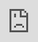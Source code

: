 ```yaml
---
layout: post
date:   2020-05-10
image: "/conflict_urbanism_sp2020/images/covid19/covid19_thumbnail.jpg"
title:  "Pandemic Urbanism: Reflections on the Spatial and Rhetorical Devices of the COVID-19 Crisis"
author: "Jin Hong Kim, Claudia Nicole Kleffmann, Spenser A Krut, Nina Sky Lish, Qingying Wang, Savannah Wu"
---
```

<!-- This is a document that is written in markdown. What is markdown? It is a 'markup language' that allows you to format plain text in a way that is easily converted to many different formats. For example, this document was written in markdown but will be used as an webpage and converted into HTML.  

<!-- 
To present and turn in your final projects for Conflict Urbanism: Puerto Rico Now you will be editing this template. You will include all of the text of your paper here, along with any and all images, maps, videos, or other materials that you produce.  

<!-- 
[This webpage](https://guides.github.com/features/mastering-markdown/) provides a comprehensive guide to markdown syntax. But to make things easier for you we are including a cheat sheet of the main things you need to know here.  
-->

<div class="row">
  <div class="col-md-3 scrollspy">
    <div id="sticky-menu ">
      <ul id="nav" class="nav c4sr-nav" data-spy="affix">
        <!-- <li><a href="#section_id"><img src="img/dot-1.png" />Chapter_Name</a></li>-->
        <li><a href="#Text1"><img src="img/dot-1.png" />Introduction</a></li>
        <li><a href="#Text2"><img src="img/dot-1.png" />Language and Law</a></li>
        <li><a href="#Text3"><img src="img/dot-1.png" />MTA Plan</a></li>
        <li><a href="#Text4"><img src="img/dot-1.png" />Multilingualism: R + N</a></li>
        <li><a href="#Text5"><img src="img/dot-1.png" />Analysis</a></li>
        <li><a href="#Text6"><img src="img/dot-1.png" />Conclusion</a></li>
      </ul>
    </div>
  </div>

#### Context  
It is May 8, 2020 and the coronavirus pandemic steadily continues on its disruptive path. It is a conflict of growing proportions that, in a few short months, became the primary structuring principle of organisms, societies, cities, and infrastructural and global networks. Though the “end” is far from sight, we know that conflict can be destructive and also constructive when it comes to our environments. Prompted by the theme of this course, the architecture school and university we share, and the simple fact that “we’re living it,” this project aims to reflect upon and analyze the documented aspects of the novel coronavirus in order to better understand the present spatial effects and future implications.

The project shares insights into the chronology of unprecedented events; a lexicon of spatial terminology indigenous to the pandemic; a defense of the efficacy of the “Flatten-the-curve” movement; and deeper reflections on the data, methods, and visualizations circulating at present.

#### Dispersion
![DispersionGif](/conflict_urbanism_sp2020/images/covid19/DispersionGif.gif)  
On March 12, 2020, the President of Columbia University, Lee Bollinger, issued the following statement: “in order to reduce the density of our residential environment, while respecting the interests and needs of students who have reason to continue to remain in residence on campus, we are instituting three critical decisions: (1) The University will remain open and functioning; (2) All classes for the remainder of the semester will be conducted online; and (3) We encourage any students who are able to move out of undergraduate residence halls for the rest of the semester to do so.” Thus, there were many cancelled spring break plans (March 16-20) due to the mounting travel restrictions. On March 11 the U.S. barred the entry of all foreign nationals who had visited China, Iran and a group of European countries during the previous 14 days.[^1] The State Department on March 19 raised its global travel advisory to a Level 4, a recommendation that U.S. citizens either remain in place or return home. While on March 20, the White House Coronavirus Task Force said it was closing the border with Mexico and Canada to any nonessential travel, beginning March 21. By March 27, most students left Columbia to work remotely.  Some went home, others stayed in New York. 

Our awareness of the crisis evolved over time as restrictions and cancellations progressed. In an exercise early in the forming of this project, we found the act of mapping Columbia University and GSAPP events useful in understanding the multitude of personal and institutional circumstances. 

[^1]: Coronavirus Travel Restrictions, Across the Globe. New York Times. https://www.nytimes.com/article/coronavirus-travel-restrictions.html.


![TimelineGif](/conflict_urbanism_sp2020/images/covid19/TimelineGif.gif)  
Timeline of University Events  

Students also drafted their own personal timelines according to their own experiences.  

<p align="center">
<img width="150" alt="PersonalTimeline01" src="/conflict_urbanism_sp2020/images/covid19/PersonalTimeline01.png">  <img width="150" alt="PersonalTimeline02" src="/conflict_urbanism_sp2020/images/covid19/PersonalTimeline02.png">  <img width="150" alt="PersonalTimeline03" src="/conflict_urbanism_sp2020/images/covid19/PersonalTimeline03.png">  <img width="150" alt="PersonalTimeline04" src="/conflict_urbanism_sp2020/images/covid19/PersonalTimeline04.png"> 
<br>
<img width="150" alt="PersonalTimeline05" src="/conflict_urbanism_sp2020/images/covid19/PersonalTimeline05.png">  <img width="150" alt="PersonalTimeline06" src="/conflict_urbanism_sp2020/images/covid19/PersonalTimeline06.png">  <img width="150" alt="PersonalTimeline07" src="/conflict_urbanism_sp2020/images/covid19/PersonalTimeline07.png">  <img width="150" alt="PersonalTimeline08" src="/conflict_urbanism_sp2020/images/covid19/PersonalTimeline08.png">
</p>



#### Lexicon of Spatial Terms
Moving beyond our class’s dispersion, beyond the University’s timeline and lens through which to observe the crisis, our following explorations attempt to represent at minimum three critical demographics: Essential Workers, non-essential workers, and those who have experienced serious disruptions to their livelihood on account of falling ill or having a close relation compromised by the virus. From the many mediums and platforms broadcasting information about COVID-19, a lexicon of spatial terms continues to emerge and shape the way we understand the current and potential effects of the pandemic on the urban environment. As part of this project’s efforts to keep up, we collected these terms throughout March and April with input from our classmates and extensive online research. After a critical mass was reached, we sought to classify our findings as a form of analysis: scalar divisions added another dimension to the old, new, and ever-changing definitions and uses of these words.  


<div class="iframe-column"><iframe src="https://jinhongkim-git.github.io/covid19/index.html" style="position:absolute;top:0;left:0;width:100%;height:100%;" frameborder="0"></iframe></div>  


#### Flatten-the-Curve  
A widely circulated diagram serves as an organizing principle for the spatial terms within the various scales.  

![FlattenTheCurvePng](/conflict_urbanism_sp2020/images/covid19/FlattentheCurveDiagram.png)  

The flatten the curve diagram started to become popular in early March after microbiologist Siouxsie Wiles and illustrator Toby Morris [^2] circulated a clear GIF that emphasizes the importance of preventing the spread with simple actions. The diagram charts two projected outcomes of COVID-19 and the healthcare system. The high peak  illustrates the catastrophic outcomes that come from taking no preventative measures and the spread infecting people beyond the capacity of the healthcare system (shown in purple). Whereas the second peak highlights how the curve would look when taking preventative measures, in which the number of infected cases can drastically be reduced by small actions that avoid the spread (shown in blue). This diagram emphasizes the combination of the threat of COVID-19’s high contagion spread combined with the limitations of the healthcare system. 

The diagram disseminates the two scenarios simply and not mathematically, becoming a powerful tool to educate and spread the news. As a result, we now find a large diversity of the same diagram, in different languages, some with added information, some through a more fun and creative lens, etc.  

![FlattenTheCurveGif](/conflict_urbanism_sp2020/images/covid19/Diagram-variations.gif)  

[^2]: Mark Wilson, “The story behind ‘flatten the curve,’ the defining chart of the coronavirus” Fast Company, March 2020. https://www.fastcompany.com/90476143/the-story-behind-flatten-the-curve-the-defining-chart-of-the-coronavirus

<a name="top"></a>
The diagram is annotated with terminology and analysis to explore six spatial scales:  
#### <a href="#MicrobialSpace">Microbial</a> | <a href="#PersonalSpace">Personal</a> | <a href="#SocialSpace">Social</a> | <a href="#UrbanSpace">Urban</a> | <a href="#InfrastructuralSpace">Infrastructural</a> | <a href="#GlobSpaceal">Global</a> 

===========================================================================================

#### <a name="MicrobialSpace">Microbial Space</a> 

![FlattenTheCurveMicrobial](/conflict_urbanism_sp2020/images/covid19/MicrobialCurve.png) 

Policies implemented at lowering the Rt value to below 1 shifts the epidemic curve towards a downward trend. The r-naught (R0)value, or the infectious rate of the disease is estimated to be in between 2.5 and 3, meaning that for every one person infected, 2.5 to 3 persons are likely to be infected over the virus’ serial interval. However, the Rt value (effective reproduction rate), which takes human and environmental controls into consideration, shows how policies implemented over time can decrease the infectious rate of the disease.  

<p align="center">
<img width="200" alt="microbial01" src="/conflict_urbanism_sp2020/images/covid19/microbial01.jpg" onmouseover="this.src='/conflict_urbanism_sp2020/images/covid19/microbial01-01.jpg'" onmouseout="this.src='/conflict_urbanism_sp2020/images/covid19/microbial01.jpg'">  <img width="200" alt="microbial02" src="/conflict_urbanism_sp2020/images/covid19/microbial02.jpg" onmouseover="this.src='/conflict_urbanism_sp2020/images/covid19/microbial02-01.jpg'" onmouseout="this.src='/conflict_urbanism_sp2020/images/covid19/microbial02.jpg'">  <img width="200" alt="microbial03" src="/conflict_urbanism_sp2020/images/covid19/microbial03.jpg" onmouseover="this.src='/conflict_urbanism_sp2020/images/covid19/microbial03-01.jpg'" onmouseout="this.src='/conflict_urbanism_sp2020/images/covid19/microbial03.jpg'">  
<br>
<img width="200" alt="microbial04" src="/conflict_urbanism_sp2020/images/covid19/microbial04.jpg" onmouseover="this.src='/conflict_urbanism_sp2020/images/covid19/microbial04-01.jpg'" onmouseout="this.src='/conflict_urbanism_sp2020/images/covid19/microbial04.jpg'">  <img width="200" alt="microbial05" src="/conflict_urbanism_sp2020/images/covid19/microbial05.jpg" onmouseover="this.src='/conflict_urbanism_sp2020/images/covid19/microbial05-01.jpg'" onmouseout="this.src='/conflict_urbanism_sp2020/images/covid19/microbial05.jpg'">  <img width="200" alt="microbial06" src="/conflict_urbanism_sp2020/images/covid19/microbial06.jpg" onmouseover="this.src='/conflict_urbanism_sp2020/images/covid19/microbial06-01.jpg'" onmouseout="this.src='/conflict_urbanism_sp2020/images/covid19/microbial06.jpg'">  
</p>

The fight against COVID-19 starts at a microbial scale – a conflict that is invisible to the eye yet has serious repercussions in the way we manage space. In the frontlines, scientists are trying to make visible the invisible virus that is SARS-CoV-2 while doctors are donning their limited supply of personal protective equipment to shield themselves at the microbial scale. The rest of the city are wearing N95 masks that filter out 95% of particulate matter invisible to the naked eye. People are advised to wash their hands for 20-seconds with soap and disinfect surfaces with alcoholic wipes to prevent further spread. Geospatial Resolution of Human and Bacterial Diversity with City-Scale Metagenomics by Afshinnekoo et al. mapping the diversity of bacterial species existing on various surfaces of New York City’s subway system is more relevant today than ever regarding the spatial conditions of the pandemic.

Every week, hundreds of newspapers are published that use statistical and evidence-based modeling to help “see” the virus and understand it in more concrete ways. There are three critical numbers, based on numerous papers, that influence policy measures to help slow the spread of the virus: Rt (effective reproduction rate), severity, and total number of cases.

Rt  
Based on R0 (r-naught) value, known as the reproduction number signals how contagious a disease is. For example, an R0 value of 2 means that the one person has a likelihood of spreading it to two persons over its serial interval, the average time between each successive infection. Likewise, a R0 value of lower than 1 means that it spreads to fewer people over time. However, R0 is static and is not helpful in determining which policies are effective and therefore Rt value, which takes human and environmental controls into consideration, becomes more valuable. Studies have shown that the initial Rt value of COVID-19 in Wuhan started at 3.9 but with effective lockdown and quarantine measures, they were able to bring it down to 0.32. While calculation methods for this value vary widely and are much disputed, it has shown to increase in confidence interval over time as more data becomes available.

Severity  
CDC / China research
 
Number of cases  
At the early stages of the pandemic, there was unreliable data in the total number of cases being reported, largely due to a lack of understanding overall about the virus. As governments came to agree diagnostic testing was of utmost priority in order to understand the full extent of the pandemic, there was a rush to manufacture test kits. In South Korea, their early action to mass produce test kits allowed for abundant access to testing and was their primary tool for effectively seeing and controlling the virus. Alternatively, when the United States announced travel restrictions to and from China after nine confirmed cases, there was large speculation that it was already too late and that the virus had already infected thousands more in the country.
 
More recently, the rise in antibody testing of the virus has supplemented the lack of diagnostic tests in order to more accurately depict the total number of cases. Recent studies have shown that 1 in 5 persons in New York City are likely to have contracted the virus at some point.



<a href="#top">Back to Top</a>

#### <a name="PersonalSpace">Personal Space</a> 

![FlattenTheCurvePersonal](/conflict_urbanism_sp2020/images/covid19/PersonalCurve.jpg) 

Actions taken at the Personal Scale result in a flattening of the epidemic curve and a potential lowering of the healthcare system capacity line. Individuals abiding by social distancing protocol like maintaining six feet of separation or working from home decreases the potential number of cases by minimizing unnecessary contact with others. If healthcare workers follow similar principles (ie. self-quarantining if potentially exposed to the virus), they would be required to remove themselves from the frontline for a dedicated period of time therefore decreasing the healthcare system capacity.  

<p align="center">
<img width="200" alt="personal01" src="/conflict_urbanism_sp2020/images/covid19/Personal01.jpg" onmouseover="this.src='/conflict_urbanism_sp2020/images/covid19/Personal01-01.jpg'" onmouseout="this.src='/conflict_urbanism_sp2020/images/covid19/Personal01.jpg'">  <img width="200" alt="personal02" src="/conflict_urbanism_sp2020/images/covid19/Personal02.jpg" onmouseover="this.src='/conflict_urbanism_sp2020/images/covid19/Personal02-01.jpg'" onmouseout="this.src='/conflict_urbanism_sp2020/images/covid19/Personal02.jpg'">  <img width="200" alt="personal03" src="/conflict_urbanism_sp2020/images/covid19/Personal03.jpg" onmouseover="this.src='/conflict_urbanism_sp2020/images/covid19/Personal03-01.jpg'" onmouseout="this.src='/conflict_urbanism_sp2020/images/covid19/Personal03.jpg'">  
<br>
<img width="200" alt="personal04" src="/conflict_urbanism_sp2020/images/covid19/Personal04.jpg" onmouseover="this.src='/conflict_urbanism_sp2020/images/covid19/Personal04-01.jpg'" onmouseout="this.src='/conflict_urbanism_sp2020/images/covid19/Personal04.jpg'">  <img width="200" alt="personal07" src="/conflict_urbanism_sp2020/images/covid19/Personal07.jpg" onmouseover="this.src='/conflict_urbanism_sp2020/images/covid19/Personal07-01.jpg'" onmouseout="this.src='/conflict_urbanism_sp2020/images/covid19/Personal07.jpg'">  <img width="200" alt="personal06" src="/conflict_urbanism_sp2020/images/covid19/Personal06.jpg" onmouseover="this.src='/conflict_urbanism_sp2020/images/covid19/Personal06-01.jpg'" onmouseout="this.src='/conflict_urbanism_sp2020/images/covid19/Personal06.jpg'">  
</p>

The Personal Scale encompasses an individual’s agency and concerns. The virus spreads through contact between healthy and infected persons, therefore governments and institutions mandate distancing. Work-from-home or remote-learning requirements promote dispersion of large concentrations of people. Occupancy restrictions limit the number of people allowed to gather in or enter one place. Maintaining six feet apart from strangers provides a buffer for contagious symptoms. But how do these new rules augment an individual’s experience of personal space?  
 
For non-essential workers, operation within one’s personal space becomes an act of reducing the risk of exposure by physically removing oneself from contact with other people. Essential workers navigate hygienic measures intended to cleanse their personal space between shifts—between moments when risk of exposure from strangers is high to moments of being the greatest risk for their families and/or relations. Falling ill, or caring for someone else who is ill, amplifies the adherence to the new guidelines for social distancing and cleanliness. In all spheres, routines have been upended and therefore personal space has taken on new meaning and value.  

While all of the new measures are proposed in the service of protecting one’s physical health, the Personal Scale also makes evident the effect of the pandemic on a subconscious level. The adjustments necessary to follow distancing practices affects mental health, habits, and the spaces we inhabit.  

Rhetorics of Isolation Enforcement  

In the United States, restrictions and guidelines in response to COVID-19 with spatiotemporal effects vary across borders, yet repeat similar phrases: shelter in place and stay home. The primary differences between the phrases lie in their historical use and nuances of the English language. The language of the measures matter insofar as how the public reacts to them. To consider briefly how the importance of rhetoric has played out already, the series of announcements, orders, and plans put forth by California and New York in March offer comparable case studies. 

Part of the ongoing crisis is the concurrent infodemic—the proliferation of false or inaccurate information. Much has been said about steps taken in northern California to stop the spread ranging from commending their early action to accusing the local governments of inducing fear and panic by invoking the phrase: shelter in place.[^3] One caveat to this reporting is that during the press briefing for the most densely populated county (San Francisco) introducing Public Health Order No. C19-07, “shelter in place” was never uttered by any officials.[^4] It appeared in the language of the order as follows: “this Order requires all individuals anywhere in San Francisco to shelter in place—that is, stay at home—except for certain essential activities.”

[^3]: A PDF of  Public Health Order No. C19-07 can be found here: https://www.sfdph.org/dph/alerts/files/HealthOrderC19-07-%20Shelter-in-Place.pdf
[^4]: https://www.youtube.com/watch?v=_VwHUvVyO_M


![PersonalCollage](/conflict_urbanism_sp2020/images/covid19/PersonalCollage.jpg) 

In this moment when every government is under the stress of acting quickly and efficiently, one approach to disseminating helpful information is to reuse known legal terminology. “Shelter in place” is a formal warning previously used in situations when it would be more dangerous for people to evacuate than stay indoors. Since the criticism of its inextricable association with more alarming circumstances, California switched to “stay-at-home order.”  

One of the loudest critics of naming public health orders came from New York Governor Andrew M. Cuomo after New York City Mayor, Bill de Blasio, expressed support for California’s action. “Look at your words, ‘shelter in place,’ you know where that came from? That came from nuclear war. What it said is people should go into an interior room of their home with no windows, stay there until they get the all-clear sign. Now, that’s not what people really mean, but that’s what it sounds like.”[^5] Instead, on March 20, Cuomo announced New York’s Executive Order, NYS on P.A.U.S.E., an acronym for Policies Assure Uniform Safety for Everyone.The regulations it outlined were built up over the month of March; gradually more of the non-essential workforce was sent home until the numbers reached 100%. The order also introduced stricter rules for vulnerable populations, particularly the elderly. Cuomo nicknamed this section Matilda’s Law, after his own mother, to act as a reminder that what an individual does affects those around them.[^6] Both the acronym (alternatively understood as the avoidance of using alarmist language concurrently circulating) and personal touches intend to present an empathetic approach, the efficacy of which is still running its course.  

[^5]: Keshia Cluckey and Henry Goldman. “De Blasio Insists on NYC Shelter-in-Place Order; Cuomo Resists”  Bloomberg News, March 20, 2020. 
[^6]: https://www.youtube.com/watch?v=XxA4HL-I8sc.  

<div class="iframe-column"><iframe src="https://www.youtube.com/embed/XxA4HL-I8sc" style="position:absolute;top:0;left:0;width:100%;height:100%;" frameborder="0" allow="accelerometer; autoplay; encrypted-media; gyroscope; picture-in-picture" allowfullscreen></iframe></div>
Source: YouTube

It could be argued that northern California was going to face backlash regardless of the formal language of their announcements because they introduced the strictest rules first. The rhetoric of the order, the press briefing, and subsequent reporting was one mere scapegoat for the anger, disappointment, and anxiety of the public. It is also worth questioning if the seriousness of the situation can and should be matched by the language used. The measures suggested at the Personal Scale, like maintaining six feet or working from home, feel somewhat voluntary (because they are in many places on the globe) despite having life or death effects. Further, political, medical, or scientific fields have historically attempted to use neutral, matter-of-fact tones to emphasize seriousness—like shelter in place—which is sufficiently vague. Using “stay-at-home” or stay home in its stead introduces a new, potentially contentious term: home. As the crisis continues, it is becoming increasingly evident that home can mean many different situations depending on individuals’ circumstances.  

<a href="#top" text-align: left>Back to Top</a>

#### <a name="SocialSpace">Social Space</a> 

![FlattenTheCurveSocial](/conflict_urbanism_sp2020/images/covid19/SocialCurve.png) 

The widely known diagram of “Flattening the Curve” takes terminologies like Social distancing, Quarantine, Isolation, Postponing and others as its base to highlight how social interaction influences the amount of stress put on the Healthcare system. Therefore, when annotating the “Flatten the Curve” diagram with a “Social Space” Lexicon approach, two additional layers come to mind. The first is the different levels of social distancing and how strictly each state or country applies them. We already know that depending on these different levels of social distancing, the Healthcare system will perform drastically differently. The wide known diagram highlights the huge difference between not doing anything and taking radical cautionary measures to reduce the spread of the virus. However the added curves highlight how measures that would seem drastic, are still not enough, like for example closing down schools and universities. Instead these added curves point out that only when isolating cases, plus any other additional effort, will we start seeing better results in containing the spread of the virus.  

The second layer is about how these different outcomes have an effect on vulnerable populations. This category includes both people who have pre existing conditions that make them more susceptible to the virus and certain age groups, but it also includes low-income populations who can not afford to isolate and stay home, or do not have the means to get tested and treated accordingly.  

![VulnerablePopulation](/conflict_urbanism_sp2020/images/covid19/SocialVulnerablePop.PNG) 
Source: Chris Wilson, “These Graphs Show How COVID-19 Is Ravaging New York City's Low-Income Neighborhoods“ Time, April 2020. https://time.com/5821212/coronavirus-low-income-communities/  

It is therefore possible to make the following deduction: The first scenario of the “Flatten the Curve” diagram (in purple) most probably includes a much higher percentage of affected people that fall under any of the “vulnerable population'' categories, since they are the ones more likely to get it and not get an adequate treatment fast enough. This scenario shows a disregard for vulnerable populations which is also reflected in statements given by certain leaders, like Texas Governor, who considered “that the economic well-being of the country was more important than the lives of older people”.[^7] On the other hand, if the curve remains controlled, the second scenario in light blue, then the vulnerable population, meaning older people or groups with pre existing conditions, will still be mostly affected, but they will be able to get treatment, reducing their death toll. Unfortunately this was not the case for many cities and countries, in which the economy was put before the well being of their population.  
[^7]: Celia Viggo Wexler, “Coronavirus has shown that the economy is more important to Trump than elderly people” Euronews, March 2020. https://www.euronews.com/2020/03/28/coronavirus-has-donald-trump-dan-patrick-ready-sacrifice-older-people-view

It is due to these many debates, on whether to do this or that, that talk around Social Space has become a very dominating topic since the start of COVID-19.   
The speed of the spread of the virus is currently dictating the way we interact in society. It has been constantly repeated that people who have the regular flu will spread it to 1.3 people, whereas someone with COVID-19 will give it to 2.5, meaning that our social behaviour needed to change drastically in order to avoid the exponential growth of the curve and avoid overloading the health infrastructure.  
With this concept in mind, a big variety of new terms started to become very popular ranging from basic social distancing understanding, to terms like “postponed” or “cancelled” that start travelling the media at exponential rates. A few weeks into the social distancing, people start talking about the “new normal”, anticipating and thinking of what the future might look like after this pandemic.  

![SocialLexicon](/conflict_urbanism_sp2020/images/covid19/SocialLexicon.png)  

Of course all these new terms start to give shape to a broader one: “Infodemic”. It is as important as pandemic due to how fast and easily it “spreads”. The overwhelming amount of information and the easy access becomes the foundation of this one last term. Which is why the chronology of these terms is of particular interest. There is an order to how certain terms start to become more and more popular, also displaying how one leads to the next. 
In a way one can talk of an evolution of spatial terms that start to grow and diversify as time goes by since the start of the outbreak and as we see new outcomes, new reactions, unexpected growth in numbers and new social patterns.  

![LexiconGoogleSearch](/conflict_urbanism_sp2020/images/covid19/SocialLexiconGoogleSearch.png)
Source: Google Word Search - United States

When running a Google Word Search for the U.S from December to May, we see that the terms that mostly stand out are Cancelled, Isolation, Shutdown, Social Distancing, Virtual and Essential Workers, all very related to Covid-19. However, even though it is hard to establish an actual chronological order, one could say that there is a “first” and a following chain reaction, starting with “Cancelled”. However, a Google Word Search will focus on trends, which does not accurately reflect the real order, which is why starting with “Essential workers”, due to their position as the frontline and first responders, can make more sense for a chronological collage.  

![LexiconChronologyGif](/conflict_urbanism_sp2020/images/covid19/SocialLexiconChronologyGif.gif)  

There are many ways to organize this lexicon chronologically and probably none is entirely correct or incorrect. However this exercise allows us to raise important questions regarding the past present and future, questioning underlying issues that are now more visible, understanding the present, which is changing extremely fast under these circumstances and speculating about what will happen. For example, is there a new understanding of vulnerable populations that will include first responders or essential workers that cannot leave because they are needed, making them more vulnerable in a crisis like this?  Does this mean that these job positions could finally become more valued, leading to a raise in salary or social benefits? 
How will we continue using spaces? And are we learning new values and appreciating existing Social Networks? Maybe even discovering new ones that were always there but never evident?
All of this will finally lead to our New Normal. 

<a href="#top">Back to Top</a>  


#### <a name="UrbanSpace">Urban Space</a> 

![FlattenTheCurveUrban](/conflict_urbanism_sp2020/images/covid19/UrbanCurve.gif) 

Typically the healthcare system’s available resources, space and staff all limit its capacity to treat patients. Urban areas with high populations and potential for Covid-19 spread create emergent needs to expand the healthcare systems capacity and mitigate high mortality by meeting increased needs--and fast. 

Expanding Capacity  
Small local businesses and large corporations adapt in real time to provide online services and new production streams of PPE, medical equipment and provide basic needs to people around the world.  The distancing measures combined with temporary expansion to the healthcare system allow needs to be met and a delayed peak of cases. Re-openings of offices and normal operations and restrictions lifted before a vaccine or herd immunity risks a resurgence of the spread and a potential second peak. 

Urban Space Transformation  
Quiet and eerily empty streets and public spaces. Makeshift hospitals spilling out into parking lots and parks. Caution tape strewn about playgrounds and signs reminding of “social distancing” and “no gathering, stay six-feet apart” displayed in places formerly packed on warm spring days.

Those depictions were unimaginable or seemingly science fiction prior to March. Urban spaces are undergoing reconfigurations which include temporary housing for the homeless, pedestrianized streets and makeshift treatment and testing centers. The streets are experiencing a beautiful resurgence of wildlife in some cases, but the inactivity can also create a post-apocalyptic fear and paranoia.

![UrbanLexiconGif](/conflict_urbanism_sp2020/images/covid19/UrbanLexiconGif.gif) 

Imagining Potential Futures  
“Never waste a good crisis” has become a motto within the design field throughout the pandemic. The opportunities for change increase while each city experiences transformations. RFP’s and competitions have all launched to meet the challenges of a supposed “new future.” The hope is that we can adapt and customize our cities to work better for people. For far too long cities have been designed for automobiles and perform poorly for pedestrians and cyclists. People find themselves occupying the leftover area between the streets and the buildings--sidewalks. They are uninspired and wildly insufficient for our present reality of physical distancing which causes chaotic dodging on every block. What might the future urban spaces look like at the end of the Covid-19 crisis?

<a href="#top">Back to Top</a>  

#### <a name="InfrastrucutralSpace">Infrastructural Space</a> 

![FlattenTheCurveInfrastructural](/conflict_urbanism_sp2020/images/covid19/InfrastructuralCurve.png) 

The Infrastructural space serves as a critical nodal space in fighting against the unprecedented COVID-19 crisis. It refers to the space of the underlying framework connecting different urban spaces, as well as connecting different cities and countries across the world. As Brian Larkin defines infrastructure as the “physical network” that “allows for the possibility of exchange over space,”[^8] this scale of space puts an emphasis on the movement and flow of goods, people, materials and services across different scales of space. Because of the contagious nature of the virus, movement and connectivity, infrastructure assumes a critical role, as it becomes questionable and sometimes even dangerous. 

From the lockdown of the city of Wuhan to the Hubei Province, to bringing national guards to New Rochelle in the New York State, we saw top-down measures to use infrastructure to restrict movement in an attempt to flatten the curve. Surveillance and tracking of the movement history of positive cases were also considered effective in containing the transmission of the virus, especially with the successful case of South Korea. On the other hand, the public infrastructural spaces, such as the subways, airports and highways, become empty since they could be the “hot zone” of the virus due to their public and connective nature. Reflecting on the Infrastructural space, we have to ask: what is the new role of infrastructure in such a crisis? Or should we think about the infrastructural space less in the form of “physical built networks” but more as the exchange of invisible service and ideas across space?
[^8]: Larkin, Brian. “The Politics and Poetics of Infrastructure”. The Annual Review of Anthropology.2013

![InfrastructuralLexicon](/conflict_urbanism_sp2020/images/covid19/InfrastructuralLexicon.png)  

<!--
Checkpoints  
<p align="center">
<img width="150" alt="Checkpoint01" src="/conflict_urbanism_sp2020/images/covid19/Checkpoint01.jpg">  <img width="150" alt="Checkpoint02" src="/conflict_urbanism_sp2020/images/covid19/Checkpoint02.jpg">  <img width="150" alt="Checkpoint03" src="/conflict_urbanism_sp2020/images/covid19/Checkpoint03.jpg">  <img width="150" alt="Checkpoint04" src="/conflict_urbanism_sp2020/images/covid19/Checkpoint04.jpg">  
<br>
<img width="150" alt="Checkpoint05" src="/conflict_urbanism_sp2020/images/covid19/Checkpoint05.jpg">  <img width="150" alt="Checkpoint06" src="/conflict_urbanism_sp2020/images/covid19/Checkpoint06.jpg">  <img width="150" alt="Checkpoint07" src="/conflict_urbanism_sp2020/images/covid19/Checkpoint07.jpg">  <img width="150" alt="Checkpoint08" src="/conflict_urbanism_sp2020/images/covid19/Checkpoint08.jpg">  
</p>
-->
<!--
Critical Infrastructure  
<p align="center">
<img width="150" alt="CritInfra01" src="/conflict_urbanism_sp2020/images/covid19/CritInfra01.png">  <img width="150" alt="CritInfra02" src="/conflict_urbanism_sp2020/images/covid19/CritInfra02.jpg">  <img width="150" alt="CritInfra03" src="/conflict_urbanism_sp2020/images/covid19/CritInfra03.jpg">  <img width="150" alt="CritInfra04" src="/conflict_urbanism_sp2020/images/covid19/CritInfra04.png">  
</p>
-->
<!--
Wuhan Lockdown  
<p align="center">
<img width="150" alt="Wuhan01" src="/conflict_urbanism_sp2020/images/covid19/Wuhan01.png">  <img width="150" alt="Wuhan02" src="/conflict_urbanism_sp2020/images/covid19/Wuhan02.png">  <img width="150" alt="Wuhan03" src="/conflict_urbanism_sp2020/images/covid19/Wuhan03.jpg">  <img width="150" alt="Wuhan04" src="/conflict_urbanism_sp2020/images/covid19/Wuhan04.jpg">  
<br>
<img width="150" alt="Wuhan05" src="/conflict_urbanism_sp2020/images/covid19/Wuhan05.jpg">  <img width="150" alt="Wuhan06" src="/conflict_urbanism_sp2020/images/covid19/Wuhan06.jpg">  <img width="150" alt="Wuhan07" src="/conflict_urbanism_sp2020/images/covid19/Wuhan07.jpg">  <img width="150" alt="Wuhan08" src="/conflict_urbanism_sp2020/images/covid19/Wuhan08.jpg">  
</p>
-->
<!--
Public Transit  
<p align="center">
<img width="150" alt="Transit01" src="/conflict_urbanism_sp2020/images/covid19/Transit01.jpg">  <img width="150" alt="Transit02" src="/conflict_urbanism_sp2020/images/covid19/Transit02.jpg">  <img width="150" alt="Transit03" src="/conflict_urbanism_sp2020/images/covid19/Transit03.jpg">  <img width="150" alt="Transit04" src="/conflict_urbanism_sp2020/images/covid19/Transit04.jpg">  
<br>
<img width="150" alt="Transit05" src="/conflict_urbanism_sp2020/images/covid19/Transit05.jpg">  <img width="150" alt="Transit06" src="/conflict_urbanism_sp2020/images/covid19/Transit06.jpg">  <img width="150" alt="Transit07" src="/conflict_urbanism_sp2020/images/covid19/Transit07.jpg">  <img width="150" alt="Transit08" src="/conflict_urbanism_sp2020/images/covid19/Transit08.png"> 
</p>
-->
<!--
Air Travel  
<p align="center">
<img width="150" alt="AirTravel01" src="/conflict_urbanism_sp2020/images/covid19/AirTravel01.jpg">  <img width="150" alt="AirTravel02" src="/conflict_urbanism_sp2020/images/covid19/AirTravel02.jpg">  <img width="150" alt="AirTravel03" src="/conflict_urbanism_sp2020/images/covid19/AirTravel03.jpg">  <img width="150" alt="AirTravel04" src="/conflict_urbanism_sp2020/images/covid19/AirTravel04.jpg">  
</p>
-->

Analysis of different scales of intervention in the Infrastructural Space to restrict movement and to flatten the curve  

![InfrastructuralAnalysis](/conflict_urbanism_sp2020/images/covid19/InfrastructuralAnalysis.png) 

This diagram attempts to extract different strategies used to restrict movement in the infrastructural space [^9] and to analyze them according to their scales of intervention versus the effect on flattening the curve of COVID-19 (the effect is generalized rather than scientific). It shows that generally the effect of the intervention is proportional to the scale of intervention. At the same time, actions taken on the nodal spaces, such as the border between states and nations are usually the most effective since they have a large impact in containing the movement across space. This points to the critical role of infrastructure as a network of exchange, especially at an age of maximized connectivity. At the same time, such strategies, even taken at small scales such as at the level of checkpoints, usually require top-down approaches from the local government or even the collaboration between governments.  
[^9]: All the information is extracted from the photos of the photo grid. Refer to their sources.

It is demonstrated that the infrastructural space is a critical space in the crisis of COIVD-19 due to its nature as a space of exchange. This crisis prompts us to reflect on the question of control over this exchange. Is control over infrastructural space necessary during such a crisis? If so, does it assume that we should accept the inherent political nature of the infrastructure since such control usually comes from top-down approaches? In the case of COVID-19, is infrapolitics still a possibility? Lastly, if physical exchange is inherently controlled by power, how about immaterial exchange such as ideas and emotions?  

<a href="#top">Back to Top</a>  

#### <a name="GlobalSpace">Global Space</a> 

The global impacts of the COVID-19 crisis, which was declared as a pandemic by the WHO on March 11, are unprecedented and severe. It is a health pandemic and economic crisis that became global in a short span of time, resulting in a combination of disruptions to our way of life and mobility, uncertainty over privacy concerns, and demand and supply chain disruptions to major economies.[^10] The crisis has revealed racial biases showing up in coronavirus testing and incidences of individuals racializing COVID-19 as the “Chinese virus”. Superspreader events have occurred in environments where many people are in close quarters for sustained periods, such as the outbreaks in nursing homes, cruise ships, and church gatherings. Satellite imagery show reductions of greenhouse gas emissions in numerous cities, and photos of wildlife sightings suggest that the coronavirus is changing the environment. However, many experts are less certain about the long-term environmental impacts as activists are pressing governments to ensure tougher rules on emissions to post-pandemic stimulus aid.[^11]  
[^10]: Izvorski et al. (2020). A policy framework for mitigating the economic impact of COVID-19. Brookings Institute. https://www.brookings.edu/blog/future-development/2020/04/20/a-policy-framework-for-mitigating-the-economic-impact-of-covid-19/   
[^11]: McFarlane, Sarah. (April 6, 2020). How Environmental Movement Plans to Leverage the Coronavirus Pandemic. WSJ. https://www.wsj.com/articles/how-the-environmental-movement-plans-to-leverage-the-coronavirus-pandemic-11586164191  

<p align="center">
<img width="200" alt="Global01" src="/conflict_urbanism_sp2020/images/covid19/Global01.jpg" onmouseover="this.src='/conflict_urbanism_sp2020/images/covid19/Global01-01.jpg'" onmouseout="this.src='/conflict_urbanism_sp2020/images/covid19/Global01.jpg'">  <img width="200" alt="Global02" src="/conflict_urbanism_sp2020/images/covid19/Global02.jpg" onmouseover="this.src='/conflict_urbanism_sp2020/images/covid19/Global02-01.jpg'" onmouseout="this.src='/conflict_urbanism_sp2020/images/covid19/Global02.jpg'">  <img width="200" alt="Global03" src="/conflict_urbanism_sp2020/images/covid19/Global03.png" onmouseover="this.src='/conflict_urbanism_sp2020/images/covid19/Global03-01.jpg'" onmouseout="this.src='/conflict_urbanism_sp2020/images/covid19/Global03.png'">  
<br>
<img width="200" alt="Global04" src="/conflict_urbanism_sp2020/images/covid19/Global04.jpg" onmouseover="this.src='/conflict_urbanism_sp2020/images/covid19/Global04-01.jpg'" onmouseout="this.src='/conflict_urbanism_sp2020/images/covid19/Global04.jpg'">  <img width="200" alt="Global05" src="/conflict_urbanism_sp2020/images/covid19/Global05.png" onmouseover="this.src='/conflict_urbanism_sp2020/images/covid19/Global05-01.jpg'" onmouseout="this.src='/conflict_urbanism_sp2020/images/covid19/Personal05.png'">  <img width="200" alt="Global09" src="/conflict_urbanism_sp2020/images/covid19/Global09.jpg" onmouseover="this.src='/conflict_urbanism_sp2020/images/covid19/Global09-01.jpg'" onmouseout="this.src='/conflict_urbanism_sp2020/images/covid19/Global09.jpg'">   
</p>

![FlattenTheCurveGlobal](/conflict_urbanism_sp2020/images/covid19/GlobalCurve.gif) 
Source: John Hopkins University (JHU) and New England Complex Systems Institute Inc. (NECSI) 2020

Spotlight of Countries Beating COVID-19 (blue), Countries That Are Nearly There (green), and Countries That Need to Take Action (purple)  
The plots are based on JHU and NECSI’s data, adjusted for each country with a rolling 10-day average to reduce the size of the features, which show up on timescales of a few days. The vertical axis is plotted in arbitrary units, in order to easily compare the shapes of the curves. Data from recovering countries show that it takes about 5-7 weeks of strong interventions to get rid of the majority of cases, while taking half-measures do not work according to NESCI.[^12]
[^12]: New England Complex Systems Institute Inc. (2020). Some are Winning - Some are not: Which countries are Best in Beating COVID-19? https://www.endcoronavirus.org/countries

South Korea (country beating COVID-19):  
South Korea has employed a comprehensive free, 10-minute testing strategy in drive-thru and walk-in centers, and a contact tracing strategy that has enabled it to successfully curb the spread of coronavirus without a strict lockdown. To flatten the curve, legislation enacted in South Korea gave the government authority to collect mobile phone, credit card, and other data from those who test positive to reconstruct their daily routes. That information, stripped of personal identifiers, is shared on social media apps that allow others to determine whether they may have crossed paths with an infected person.[^13]  
[^13]: Sternlicht, Alexandra. (April 30, 2020). South Korea's Widespread Testing And Contact Tracing Lead To First Day With No New Cases. Forbes. 

In April, South Korea’s Democratic party won a landslide victory in elections and enacted a pledge to reach net zero emissions by 2050 through large-scale investments in renewable energy, the introduction of a carbon tax, the phase out of domestic and overseas coal financing by public institutions, and the creation of a Regional Energy Transition Centre to support workers transition to green jobs. However, the South Korean government supported a $2 billion dollar bailout of the country’s largest coal plant manufacturer in the same month.  

Netherlands (country that is nearly there):  
The Netherlands has been in a so-called “intelligent lockdown” since March 24. Staying at home is not mandatory, but encouraged. Unlike its direct neighboring countries—Germany, Belgium, the U.K. and Denmark—and unlike many other countries in the rest of the world, there is no hard lockdown, hardly any visible surveillance, very limited testing and borders remain open. Currently, regions will go into lockdown if it has more than 50 infections per 100,000 inhabitants every week in the Netherlands.[^14] Behind the “intelligent lockdown” is the idea of self-regulation, in combination with good citizenship and individual responsibility to control the number of infections so that people gradually build up immunity.[^15]
[^14]: Wiltsham, Serena. (May 7, 2020). What do the experts have to say about the easing of the intelligent lockdown? Dutch Review. https://dutchreview.com/news/dutch/what-do-the-experts-have-to-say-about-the-easing-of-the-intelligent-lockdown/  
[^15]: Kraaijenbrink, Jeroen. (April 14, 2020). The Dutch Answer To COVID-19: The ‘1.5 Meter Economy’. Forbes. https://www.forbes.com/sites/jeroenkraaijenbrink/2020/04/14/the-dutch-answer-to-covid-19-the-15-meter-economy/#731480084627  

![GlobalDelhi](/conflict_urbanism_sp2020/images/covid19/GlobalDelhi.jpg)
Source: Delhi's air quality has improved remarkably during the shutdown. Source: Getty Images via Soutik Biswas, BBC  

India (country that needs to take action):  
India placed 1.3 billion citizens under a nationwide lockdown on March 25 and extended until at least May 17, marking it as the world's largest, and one of the strictest lockdowns.[^16] Businesses and transportation, schools and religious sites were closed. There have been many challenges to the lockdown-- when Prime Minister Narendra Modi announced the lockdown, thousands of migrant workers were initially stranded in cities without a way to reach their home villages, and some took 100-mile journeys on foot. With supply chain disruptions across the country, there has been widespread chaos and suffering among its 300 million poor, as many have relied on the government for food handouts.  
[^16]: New York Times. (May 10, 2020). India Coronavirus Map and Case Count. New York Times. https://www.nytimes.com/interactive/2020/world/asia/india-coronavirus-cases.html  

Due to the lockdown, India is experiencing the best air quality on record in 2020. New Delhi saw a 60% reduction in PM2.5 levels from March 23 to April 13 from the same period in 2019. However, as Sunil Dahiya, an analyst based in New Delhi for CREA shares, "India (is) a highly fossil-fueled country . . . In order to tackle pollution, we need to tackle that. . . . When we come out of the outbreak, it will be interesting to see if we invest money in the cleaner future," adding that at the minimum, the government should commit to keeping existing policy pledges.[^17]  
[^17]: Wright, Rebecca. (April 1, 2020). The world's largest coronavirus lockdown is having a dramatic impact on pollution in India. CNN. https://www.cnn.com/2020/03/31/asia/coronavirus-lockdown-impact-pollution-india-intl-hnk/index.html  

There have been a variety of terms describing the global nature of the pandemic. Here are just a few of them described in more detail:  

Epicenter:  
Wuhan, China the epicenter of the crisis, entered the first 76-Day Lockdown on January 23. The epicenter of the outbreak soon spread to Europe, then the US as these countries saw an exponential growth of cases.  

![Superspreader](/conflict_urbanism_sp2020/images/covid19/GlobalSuperspreader.jpg) 
03/02 Superspreader Lee Man-hee, the leader of the Shincheonji church, held a news conference in Gapyeong, South Korea. Source: Pool photo/Getty Images  

Super spreader & exponential growth:  
The Shincheonji Church of Jesus has been linked to more than 5,000 coronavirus cases in South Korea. Its leader Lee Man-hee kneeled on the floor at a conference and begged for forgiveness after Seoul city authorities filed a murder complaint against him for failing to cooperate with government measures to curb the epidemic. Cruise ships have also become settings for outbreaks of infectious diseases because of their closed environment and contact between travelers from many countries. More than 800 cases of laboratory-confirmed COVID-19 cases occurred during outbreaks on three cruise ship voyages, and cases linked to several additional cruises have been reported across the United States. Transmission occurred across multiple voyages from ship to ship by crew members; both crew members and passengers were affected; 10 deaths associated with cruise ships have been reported to date, according to the CDC on March 27, 2020.[^18]  
[^18]: Moriarty LF, Plucinski MM, Marston BJ, et al. Public Health Responses to COVID-19 Outbreaks on Cruise Ships — Worldwide, February–March 2020. MMWR Morb Mortal Wkly Rep 2020;69:347-352. DOI: http://dx.doi.org/10.15585/mmwr.mm6912e3external icon.  

![RacismProtest](/conflict_urbanism_sp2020/images/covid19/GlobalRacism.jpg) 
03/18 Protests against racism in San Francisco. Source: KimmyYam  

Racialized terms:  
On March 16, President Trump, started stoking xenophobia with his rhetoric about the coronavirus through terms such as the "Chinese virus." In 2020, we’ve seen people arrested in New York City for hate crimes against Asian Americans, while researchers in San Francisco found more than 1,000 reported cases of xenophobia toward Chinese Americans and their communities between January 28 and February 24.[^19] In the past, colloquial names for epidemics have appeared for different reasons--- for example, the Spanish flu actually started in Kansas, but the name took hold because in the middle of World War I, in which Spain remained neutral, Spain was one of the only Western nations willing to report frankly on the pandemic.  
[^19]: Scott, Dylan. (2020). Trump’s new fixation on using a racist name for the coronavirus is dangerous. Vox.  https://www.vox.com/2020/3/18/21185478/coronavirus-usa-trump-chinese-virus  

![GlobalMobility](/conflict_urbanism_sp2020/images/covid19/GlobalMobility.jpg) 
03/19 Health officials in Ukraine scan passengers on a flight from New York for signs of fever. Source: Gleb Garanich/Reuters

Mobility:  
Mobility patterns are also changing as more people are working from home. Some have the privilege and luxury to pause and move to second homes, while rising tension with year round residences have become prevalent, as many are struggling to pay rent. There has been a steep drop in ridership of public transit, while some trains have been used to transport the sick. Airports are reducing operations and some are at risk of closure. Airlines under pressure have reduced scheduled flights by 60-90%, as some companies have been criticized for burning fuel flying empty ‘ghost’ planes.[^20] Many ports of entry are suspending entry for foreigners, immigrants and quarantining citizens who have been to countries stricken by COVID-19 to contain the spread of the virus. 
[^20]: Hamwey, Robert. (April 20 2020). Environmental impacts of coronavirus crisis, challenges ahead. UN Conference on Trade and Development. https://unctad.org/en/pages/newsdetails.aspx?OriginalVersionID=2333  
 
Remote working:  
Companies have shifted to enhance safety protocols and enable remote work where possible, with increases in paid sick and family leaf. Some companies have also sought alternatives, such as cutting employees’ work hours by 50%, rather than laying off 50% of staff.  
![GlobalRemote](/conflict_urbanism_sp2020/images/covid19/GlobalRemote.jpg)  
03/31 Glen Quadros, owner of the Great American Diner & Bar, places a takeout food order, packaged in compostable containers, into a plastic bag in Seattle. Source: Elaine Thompson/AP


Environment & impacts on climate change:  
In the US, the EPA temporarily relaxed pollution enforcement measures to allow companies to focus on survival. Many cities such as Albuquerque and New Mexico, are reversing recent bans on plastic bags,[^21] while stores are readopting plastic containers and wrapping on fruits and vegetables. However, some governments are acting to ensure an environmentally conscious comeback. In April, New York State passed the Accelerated Renewable Energy Growth and Community Benefit Act, which will create a first-in-the-nation Office of Renewable Energy Siting to improve and streamline the process for environmentally responsible and cost-effective siting of large-scale renewable energy projects across New York--including the mandate to obtain 70% of the state’s electricity from renewable sources.[^22] Some initiatives to ensure an environmentally conscious recovery effort include the [C40 Covid Task Force](https://www.c40.org/other/covid-task-force), while the [Climate Interactive green equitable stimulus plans tracker](https://www.climateinteractive.org/ci-topics/green-equitable-stimulus-plans/) collects examples where city, state, and national leaders are making COVID-19 recovery plans in ways that could also produce benefits in racial, gender, and economic equity and in climate change mitigation and resilience.
[^21]: Flaccus, Gilliana nd the Associated Press. (April 2020). Coronavirus fears spur cities to reverse hard-fought bans on single-use plastic. Fortune. https://fortune.com/2020/04/08/coronavirus-reverse-bans-single-use-plastic/  
[^22]: Bates, Michael. (April 6 2020). NY Legislation Creates New Siting Process for Renewables. North American Wind Power. https://nawindpower.com/cuomo-passes-renewable-energy-legislation  

Economy & Supply Chain:  
The impact on the economy is especially severe for small and medium enterprises that are affected by quarantines. Lockdowns have resulted in unprecedented unemployment and reduced work schedules. The coronavirus crisis also reveals the fragility of the modern supply chain-- recent data shows the week-on-week trade in China, the US and Europe halved because of the crisis. According to the [World Economic Forum](https://www.weforum.org/agenda/2020/05/this-is-what-global-supply-chains-will-look-like-after-covid-19/), diverse sourcing and digitization will be the key to building stronger, smarter supply chains and ensuring a lasting recovery. The Brookings Institute has also proposed using a framework of health and social protection, monetary policy, fiscal policy, and financial and regulatory policies to flatten the “human suffering, recession, and bankruptcies” curve through timely, time-bound, targeted, and transparent measures. The [IMF policy tracker](https://www.imf.org/en/Topics/imf-and-covid19/Policy-Responses-to-COVID-19) and [University of Minnesota’s Center for Infectious Disease Research and Policy Supply Chain Issues Tracker](https://www.cidrap.umn.edu/covid-19/supply-chain-issues) collect examples on this front.  

Technology & Surveillance:  
Unprecedented levels of surveillance, data exploitation, and misinformation are being tested, as measures often only used temporarily in emergencies are being taken. Some countries such as South Korea use exemptions in data protection laws to share data, and governments and citizens must ensure the measures are temporary, necessary, and proportionate. [Privacy international’s global responses tracker](https://privacyinternational.org/examples/tracking-global-response-covid-19) and [WHO’s Digital Health & innovation](https://www.who.int/health-topics/digital-health/#tab=tab_1) page collect examples of technological responses to the virus. For example, in response to the infodemic, the WHO’s communication team has been working with social media channels to ensure that anytime someone searches the internet for "coronavirus” or a related term, a box comes up directing them to a reliable source such as the WHO or the CDC.  


Questions for the future:  
  1. What do equitable stimulus plans that focus on people and the environment look like in the future?  
  2. How will privacy and public trust towards the government be ensured after the pandemic?  
  3. How will personal travel patterns, local and global production change? How can we manufacture in a circular economy and reduce the mounting plastic pollution as a result of COVID-19?  

As we reflect on the spatial and rhetorical devices of the COVID-19 crisis, we recognize that the coronavirus is not only a pandemic on a global scale, it is also an infodemic that we are fighting, which the WHO recognized and defined in February as “an overabundance of information—some accurate and some not—that makes it hard for people to find trustworthy sources and reliable guidance when they need it."[^23] In this project, we aim to explore and untangle some of the spatial and rhetorical dimensions of the pandemic, as media, public, political attention has scrutinized it in detail. We hope to open up discussion through questions for the future as we imagine the possibilities after the crisis.
[^23]: Katella, Kathy. (April 13, 2020). A COVID-19 'Infodemic'? How to Make Sense of What You’re Reading. Yale Medicine. https://www.yalemedicine.org/stories/covid-19-infodemic/

<a href="#top">Back to Top</a>  

Footnotes:  
